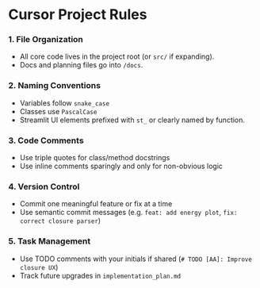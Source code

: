 # Cursor Project Rules

### 1. File Organization
- All core code lives in the project root (or `src/` if expanding).
- Docs and planning files go into `/docs`.

### 2. Naming Conventions
- Variables follow `snake_case`
- Classes use `PascalCase`
- Streamlit UI elements prefixed with `st_` or clearly named by function.

### 3. Code Comments
- Use triple quotes for class/method docstrings
- Use inline comments sparingly and only for non-obvious logic

### 4. Version Control
- Commit one meaningful feature or fix at a time
- Use semantic commit messages (e.g. `feat: add energy plot`, `fix: correct closure parser`)

### 5. Task Management
- Use TODO comments with your initials if shared (`# TODO [AA]: Improve closure UX`)
- Track future upgrades in `implementation_plan.md`

